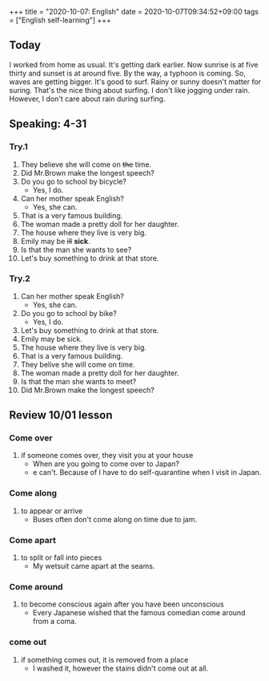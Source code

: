 +++
title =  "2020-10-07: English"
date = 2020-10-07T09:34:52+09:00
tags = ["English self-learning"]
+++

## Today

I worked from home as usual.
It's getting dark earlier.
Now sunrise is at five thirty and sunset is at around five.
By the way, a typhoon is coming.
So, waves are getting bigger. It's good to surf.
Rainy or sunny doesn't matter for suring.
That's the nice thing about surfing.
I don't like jogging under rain.
However, I don't care about rain during surfing.

## Speaking: 4-31

### Try.1

1. They believe she will come on ~~the~~ time.
2. Did Mr.Brown make the longest speech?
3. Do you go to school by bicycle?
    - Yes, I do.
4. Can her mother speak English?
    - Yes, she can.
5. That is a very famous building.
6. The woman made a pretty doll for her daughter.
7. The house where they live is very big.
8. Emily may be ~~ill~~ **sick**.
9. Is that the man she wants to see?
10. Let's buy something to drink at that store.

### Try.2

1. Can her mother speak English?
    - Yes, she can.
2. Do you go to school by bike?
    - Yes, I do.
3. Let's buy something to drink at that store.
4. Emily may be sick.
5. The house where they live is very big.
6. That is a very famous building.
7. They belive she will come on time.
8. The woman made a pretty doll for her daughter.
9. Is that the man she wants to meet?
10. Did Mr.Brown make the longest speech?

## Review 10/01 lesson

### Come over

1. if someone comes over, they visit you at your house
    - When are you going to come over to Japan?
    - e can't. Because of I have to do self-quarantine when I visit in Japan.

### Come along

1. to appear or arrive
    - Buses often don't come along on time due to jam.

### Come apart

1. to split or fall into pieces
    - My wetsuit came apart at the seams.

### Come around

1. to become conscious again after you have been unconscious
    - Every Japanese wished that the famous comedian come around from a coma.

### come out

1. if something comes out, it is removed from a place
    - I washed it, however the stains didn't come out at all.

